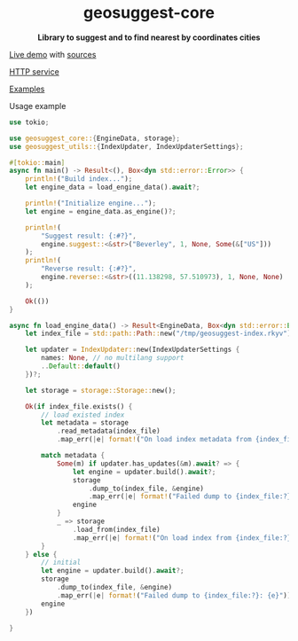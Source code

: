 <div align="center">
  <p><h1>geosuggest-core</h1></p>
  <p><strong>Library to suggest and to find nearest by coordinates cities</strong></p>
  <p></p>
</div>

[Live demo](https://geosuggest.etatarkin.ru/) with [sources](https://github.com/estin/geosuggest/tree/master/geosuggest-demo)

[HTTP service](https://github.com/estin/geosuggest)

[Examples](https://github.com/estin/geosuggest/tree/master/examples/src)

Usage example
```rust
use tokio;

use geosuggest_core::{EngineData, storage};
use geosuggest_utils::{IndexUpdater, IndexUpdaterSettings};

#[tokio::main]
async fn main() -> Result<(), Box<dyn std::error::Error>> {
    println!("Build index...");
    let engine_data = load_engine_data().await?;

    println!("Initialize engine...");
    let engine = engine_data.as_engine()?;

    println!(
        "Suggest result: {:#?}",
        engine.suggest::<&str>("Beverley", 1, None, Some(&["US"]))
    );
    println!(
        "Reverse result: {:#?}",
        engine.reverse::<&str>((11.138298, 57.510973), 1, None, None)
    );

    Ok(())
}

async fn load_engine_data() -> Result<EngineData, Box<dyn std::error::Error>> {
    let index_file = std::path::Path::new("/tmp/geosuggest-index.rkyv");

    let updater = IndexUpdater::new(IndexUpdaterSettings {
        names: None, // no multilang support
        ..Default::default()
    })?;

    let storage = storage::Storage::new();

    Ok(if index_file.exists() {
        // load existed index
        let metadata = storage
            .read_metadata(index_file)
            .map_err(|e| format!("On load index metadata from {index_file:?}: {e}"))?;

        match metadata {
            Some(m) if updater.has_updates(&m).await? => {
                let engine = updater.build().await?;
                storage
                    .dump_to(index_file, &engine)
                    .map_err(|e| format!("Failed dump to {index_file:?}: {e}"))?;
                engine
            }
            _ => storage
                .load_from(index_file)
                .map_err(|e| format!("On load index from {index_file:?}: {e}"))?,
        }
    } else {
        // initial
        let engine = updater.build().await?;
        storage
            .dump_to(index_file, &engine)
            .map_err(|e| format!("Failed dump to {index_file:?}: {e}"))?;
        engine
    })

}
```
